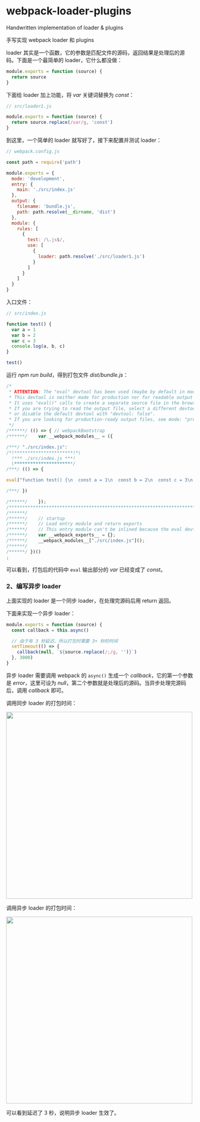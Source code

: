 # webpack-loader-plugins

Handwritten implementation of loader &amp; plugins

手写实现 webpack loader 和 plugins


loader 其实是一个函数，它的参数是匹配文件的源码，返回结果是处理后的源码。下面是一个最简单的 loader，它什么都没做：

```js
module.exports = function (source) {
  return source
}
```

下面给 loader 加上功能，将 *var* 关键词替换为 *const*：

```js
// src/loader1.js

module.exports = function (source) {
  return source.replace(/var/g, 'const')
}
```

到这里，一个简单的 loader 就写好了，接下来配置并测试 loader：

```js
// webpack.config.js

const path = require('path')

module.exports = {
  mode: 'development',
  entry: {
    main: './src/index.js'
  },
  output: {
    filename: 'bundle.js',
    path: path.resolve(__dirname, 'dist')
  },
  module: {
    rules: [
      {
        test: /\.js$/,
        use: [
          {
            loader: path.resolve('./src/loader1.js')
          }
        ]
      }
    ]
  }
}
```

入口文件：

```js
// src/index.js

function test() {
  var a = 1
  var b = 2
  var c = 3
  console.log(a, b, c)
}

test()
```

运行 *npm run build*，得到打包文件 *dist/bundle.js*：

```js
/*
 * ATTENTION: The "eval" devtool has been used (maybe by default in mode: "development").
 * This devtool is neither made for production nor for readable output files.
 * It uses "eval()" calls to create a separate source file in the browser devtools.
 * If you are trying to read the output file, select a different devtool (https://webpack.js.org/configuration/devtool/)
 * or disable the default devtool with "devtool: false".
 * If you are looking for production-ready output files, see mode: "production" (https://webpack.js.org/configuration/mode/).
 */
/******/ (() => { // webpackBootstrap
/******/ 	var __webpack_modules__ = ({

/***/ "./src/index.js":
/*!**********************!*\
  !*** ./src/index.js ***!
  \**********************/
/***/ (() => {

eval("function test() {\n  const a = 1\n  const b = 2\n  const c = 3\n  console.log(a, b, c)\n}\n\ntest()\n\n\n//# sourceURL=webpack://webpack-loader-plugins/./src/index.js?");

/***/ })

/******/ 	});
/************************************************************************/
/******/ 	
/******/ 	// startup
/******/ 	// Load entry module and return exports
/******/ 	// This entry module can't be inlined because the eval devtool is used.
/******/ 	var __webpack_exports__ = {};
/******/ 	__webpack_modules__["./src/index.js"]();
/******/ 	
/******/ })()
;
```

可以看到，打包后的代码中 `eval` 输出部分的 *var* 已经变成了 *const*。

### 2、编写异步 loader

上面实现的 loader 是一个同步 loader，在处理完源码后用 return 返回。

下面来实现一个异步 loader：

```js
module.exports = function (source) {
  const callback = this.async()

  // 由于有 3 秒延迟，所以打包时需要 3+ 秒的时间
  setTimeout(() => {
    callback(null, `${source.replace(/;/g, '')}`)
  }, 3000)
}
```

异步 loader 需要调用 webpack 的 `async()` 生成一个 *callback*，它的第一个参数是 *error*，这里可设为 *null*，第二个参数就是处理后的源码。当异步处理完源码后，调用 *callback* 即可。

调用同步 loader 的打包时间：

<img src="http://tva1.sinaimg.cn/large/0068vjfvgy1gwoxmbdi7sj30qi0aqq6p.jpg" width="500" referrerPolicy="no-referrer" />

调用异步 loader 的打包时间：

<img src="http://tva1.sinaimg.cn/large/0068vjfvgy1gwoxdovkwhj30t40augpq.jpg" width="500" referrerPolicy="no-referrer" />

可以看到延迟了 3 秒，说明异步 loader 生效了。
